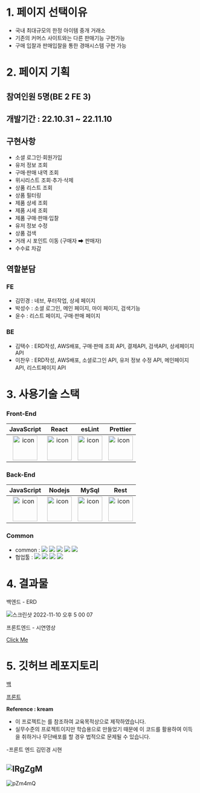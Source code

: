
# 1. 페이지 선택이유

- 국내 최대규모의 한정 아이템 중개 거래소
- 기존의 커머스 사이트와는 다른 판매기능 구현가능
- 구매 입찰과 판매입찰을 통한 경매시스템 구현 가능

# 2. 페이지 기획

## 참여인원 5명(BE 2 FE 3)

## 개발기간 : 22.10.31 ~ 22.11.10

## 구현사항

- 소셜 로그인·회원가입
- 유저 정보 조회
- 구매·판매 내역 조회
- 위시리스트 조회·추가·삭제
- 상품 리스트 조회
- 상품 필터링
- 제품 상세 조회
- 제품 시세 조회
- 제품 구매·판매·입찰
- 유저 정보 수정
- 상품 검색
- 거래 시 포인트 이동 (구매자 ➡ 판매자)
- 수수료 차감

## 역할분담

### FE

- 김민경 : 네브, 푸터작업, 상세 페이지
- 박성수 : 소셜 로그인, 메인 페이지, 마이 페이지, 검색기능
- 윤수 : 리스트 페이지, 구매·판매 페이지

### BE

- 김택수 : ERD작성, AWS배포, 구매·판매 조회 API, 결제API, 검색API, 상세페이지 API
- 이찬우 : ERD작성, AWS배포, 소셜로그인 API, 유저 정보 수정 API, 메인페이지 API, 리스트페이지 API

# 3. 사용기술 스택


### Front-End
|JavaScript|React|esLint|Prettier|
| :--: | :--:| :--: | :--: |
| <img src="https://techstack-generator.vercel.app/js-icon.svg" alt="icon" width="65" height="65" /> | <img src="https://techstack-generator.vercel.app/react-icon.svg" alt="icon" width="65" height="65" /> | <img src="https://techstack-generator.vercel.app/eslint-icon.svg" alt="icon" width="65" height="65" /> | <img src="https://techstack-generator.vercel.app/prettier-icon.svg" alt="icon" width="65" height="65" /> |
### Back-End
|JavaScript|Nodejs|MySql|Rest|
| :--: | :--: | :--: | :--: |
| <img src="https://techstack-generator.vercel.app/js-icon.svg" alt="icon" width="65" height="65" /> | <img src="https://techstack-generator.vercel.app/nginx-icon.svg" alt="icon" width="65" height="65" /> | <img src="https://techstack-generator.vercel.app/mysql-icon.svg" alt="icon" width="65" height="65" /> | <img src="https://techstack-generator.vercel.app/restapi-icon.svg" alt="icon" width="65" height="65" /> |
### Common
- common : <img src="https://img.shields.io/badge/Git-F05032?style=flat&logo=Git&logoColor=white"/> <img src="https://img.shields.io/badge/GitHub-181717?style=flat&logo=GitHub&logoColor=white"/> <img src="https://img.shields.io/badge/AWS-232F3E?style=flat&logo=AmazonAWS&logoColor=white"/> <img src="https://img.shields.io/badge/ESLint-4B32C3?style=flat&logo=AmazonAWS&logoColor=white"/> <img src="https://img.shields.io/badge/Prettier-F7B93E?style=flat&logo=prettier&logoColor=white"/>
- 협업툴 : <img src="https://img.shields.io/badge/Notion-000000?style=flat&logo=Notion&logoColor=white"/> <img src="https://img.shields.io/badge/Slack-4A154B?style=flat&logo=Slack&logoColor=white"/> <img src="https://img.shields.io/badge/Trello-0052CC?style=flat&logo=Trello&logoColor=white"/> <img src="https://img.shields.io/badge/PostMan-FF6C37?style=flat&logo=PostMan&logoColor=white"/>

# 4. 결과물

백엔드 - ERD

![스크린샷 2022-11-10 오후 5 00 07](https://user-images.githubusercontent.com/98324846/201454022-377864a1-0be7-41f7-8fac-f9832ba0c34f.png)


프론트엔드 - 시연영상

[Click Me](https://youtu.be/CJnrYoGzpOg)

# 5. 깃허브 레포지토리

[백](https://github.com/wecode-bootcamp-korea/38-2nd-KRWEAM-backend)

[프론트](https://github.com/wecode-bootcamp-korea/38-2nd-KRWEAM-frontend)

****Reference : kream****

- 이 프로젝트는 를 참조하여 교육목적상으로 제작하였습니다.
- 실무수준의 프로젝트이지만 학습용으로 만들었기 때문에 이 코드를 활용하여 이득을 취하거나 무단배포를 할 경우 법적으로 문제될 수 있습니다.

-프론트 엔드 김민경 시현

![lRgZgM](https://user-images.githubusercontent.com/105492581/215398201-94ba9f8d-d037-421c-a401-1e8c5db69f76.gif)
-
![pZm4mQ](https://user-images.githubusercontent.com/105492581/215397892-dda8436d-146b-4714-8f8c-86e4ef3b6c22.gif)

